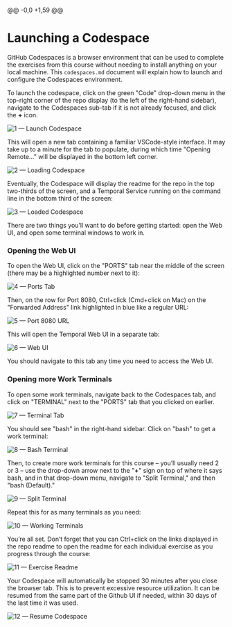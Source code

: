 @@ -0,0 +1,59 @@
# Launching a Codespace

GitHub Codespaces is a browser environment that can be used to complete the exercises from this course without needing to install anything on your local machine. This `codespaces.md` document will explain how to launch and configure the Codespaces environment.

To launch the codespace, click on the green "Code" drop-down menu in the top-right corner of the repo display (to the left of the right-hand sidebar), navigate to the Codespaces sub-tab if it is not already focused, and click the **+** icon.

![1 — Launch Codespace](https://raw.githubusercontent.com/temporalio/temporal-learning/refs/heads/main/static/courses/common/codespaces/1-launch-codespace.png)

This will open a new tab containing a familiar VSCode-style interface. It may take up to a minute for the tab to populate, during which time "Opening Remote…" will be displayed in the bottom left corner.

![2 — Loading Codespace](https://raw.githubusercontent.com/temporalio/temporal-learning/refs/heads/main/static/courses/common/codespaces/2-loading-codespace.png)

Eventually, the Codespace will display the readme for the repo in the top two-thirds of the screen, and a Temporal Service running on the command line in the bottom third of the screen:

![3 — Loaded Codespace](https://raw.githubusercontent.com/temporalio/temporal-learning/refs/heads/main/static/courses/common/codespaces/3-loaded-codespace.png)

There are two things you’ll want to do before getting started: open the Web UI, and open some terminal windows to work in.

### Opening the Web UI

To open the Web UI, click on the "PORTS" tab near the middle of the screen (there may be a highlighted number next to it):

![4 — Ports Tab](https://raw.githubusercontent.com/temporalio/temporal-learning/refs/heads/main/static/courses/common/codespaces/4-ports-tab.png)

Then, on the row for Port 8080, Ctrl+click (Cmd+click on Mac) on the "Forwarded Address" link highlighted in blue like a regular URL:

![5 — Port 8080 URL](https://raw.githubusercontent.com/temporalio/temporal-learning/refs/heads/main/static/courses/common/codespaces/5-port-8080-url.png)

This will open the Temporal Web UI in a separate tab:

![6 — Web UI](https://raw.githubusercontent.com/temporalio/temporal-learning/refs/heads/main/static/courses/common/codespaces/6-webui.png)

You should navigate to this tab any time you need to access the Web UI.

### Opening more Work Terminals

To open some work terminals, navigate back to the Codespaces tab, and click on "TERMINAL" next to the "PORTS" tab that you clicked on earlier.

![7 — Terminal Tab](https://raw.githubusercontent.com/temporalio/temporal-learning/refs/heads/main/static/courses/common/codespaces/7-terminal-tab.png)

You should see "bash" in the right-hand sidebar. Click on "bash" to get a work terminal:

![8 — Bash Terminal](https://raw.githubusercontent.com/temporalio/temporal-learning/refs/heads/main/static/courses/common/codespaces/8-bash-terminal.png)

Then, to create more work terminals for this course – you’ll usually need 2 or 3 – use the drop-down arrow next to the "**+**" sign on top of where it says bash, and in that drop-down menu, navigate to "Split Terminal," and then "bash (Default)."

![9 — Split Terminal](https://raw.githubusercontent.com/temporalio/temporal-learning/refs/heads/main/static/courses/common/codespaces/9-split-terminal.png)

Repeat this for as many terminals as you need:

![10 — Working Terminals](https://raw.githubusercontent.com/temporalio/temporal-learning/refs/heads/main/static/courses/common/codespaces/10-working-terminals.png)

You’re all set. Don’t forget that you can Ctrl+click on the links displayed in the repo readme to open the readme for each individual exercise as you progress through the course:

![11 — Exercise Readme](https://raw.githubusercontent.com/temporalio/temporal-learning/refs/heads/main/static/courses/common/codespaces/11-exercise-readme.png)

Your Codespace will automatically be stopped 30 minutes after you close the browser tab. This is to prevent excessive resource utilization. It can be resumed from the same part of the Github UI if needed, within 30 days of the last time it was used.

![12 — Resume Codespace](https://raw.githubusercontent.com/temporalio/temporal-learning/refs/heads/main/static/courses/common/codespaces/12-resume-codespace.png)